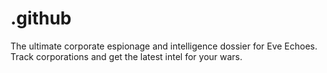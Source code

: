 # .github
The ultimate corporate espionage and intelligence dossier for Eve Echoes. Track corporations and get the latest intel for your wars.
